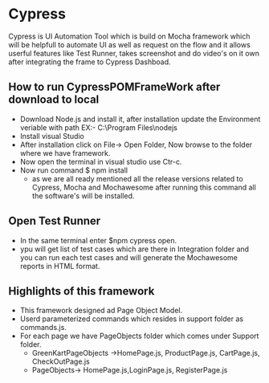 # Cypress
   Cypress is UI Automation Tool which is build on Mocha framework which will be helpfull to automate UI as well as request on the flow and it allows userful features like Test Runner, takes screenshot and do video's on it own after integrating the frame to Cypress Dashboad.
## How to run CypressPOMFrameWork after download to local
   * Download Node.js and install it, after installation  update the Environment veriable with path EX:- C:\Program Files\nodejs
   * Install visual Studio
   * After installation click on File-> Open Folder, Now browse to the folder where we have framework.
   * Now open the terminal in visual studio use Ctr-c.
   * Now run command $ npm install
      * as we are all ready mentioned all the release versions related to Cypress, Mocha and Mochawesome
        after running this command all the software's will be installed.
## Open Test Runner
   * In the same terminal enter $npm cypress open.
   * ypu will get list of test cases which are there in Integration folder and you can run each test cases and will generate the Mochawesome reports in HTML format.

## Highlights of this framework
   * This framework designed ad Page Object Model.
   * Userd parameterized commands which resides in support folder as commands.js.
   * For each page we have PageObjects folder which comes under Support folder.
     * GreenKartPageObjects ->HomePage.js, ProductPage.js, CartPage.js, CheckOutPage.js
     * PageObjects-> HomePage.js,LoginPage.js, RegisterPage.js

    